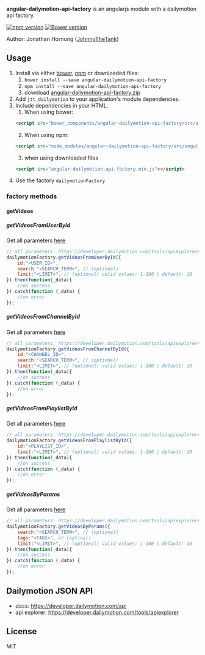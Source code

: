 **angular-dailymotion-api-factory** is an angularjs module with a dailymotion api factory.

[![npm version](https://badge.fury.io/js/angular-dailymotion-api-factory.svg)](https://badge.fury.io/js/angular-dailymotion-api-factory)
[![Bower version](https://badge.fury.io/bo/angular-dailymotion-api-factory.svg)](https://badge.fury.io/bo/angular-dailymotion-api-factory)

Author: Jonathan Hornung ([JohnnyTheTank](https://github.com/JohnnyTheTank))

## Usage

1. Install via either [bower](http://bower.io/), [npm](https://www.npmjs.com/) or downloaded files:
    1. `bower install --save angular-dailymotion-api-factory`
    2. `npm install --save angular-dailymotion-api-factory`
    3. download [angular-dailymotion-api-factory.zip](https://github.com/JohnnyTheTank/angular-dailymotion-api-factory/zipball/master)
2. Add `jtt_dailymotion` to your application's module dependencies.
3. Include dependencies in your HTML.
    1. When using bower:
    ```html
    <script src="bower_components/angular-dailymotion-api-factory/src/angular-dailymotion-api-factory.min.js"></script>
    ```
    2. When using npm:
    ```html
    <script src="node_modules/angular-dailymotion-api-factory/src/angular-dailymotion-api-factory.min.js"></script>
    ```
    3. when using downloaded files
    ```html
    <script src="angular-dailymotion-api-factory.min.js"></script>
    ```
4. Use the factory `dailymotionFactory`


### factory methods

#### getVideos

##### getVideosFromUserById
Get all parameters [here](https://developer.dailymotion.com/tools/apiexplorer#/user/videos/list)
```js
// all parameters: https://developer.dailymotion.com/tools/apiexplorer#/user/videos/list
dailymotionFactory.getVideosFromUserById({
    id:"<USER_ID>",
    search:"<SEARCH_TERM>", // (optional)
    limit:"<LIMIT>", // (optional) valid values: 1-100 | default: 10
}).then(function(_data){
    //on success
}).catch(function (_data) {
    //on error
});
```

##### getVideosFromChannelById
Get all parameters [here](https://developer.dailymotion.com/tools/apiexplorer#/channel/videos/list)
```js
// all parameters: https://developer.dailymotion.com/tools/apiexplorer#/channel/videos/list
dailymotionFactory.getVideosFromChannelById({
    id:"<CHANNEL_ID>",
    search:"<SEARCH_TERM>", // (optional)
    limit:"<LIMIT>", // (optional) valid values: 1-100 | default: 10
}).then(function(_data){
    //on success
}).catch(function (_data) {
    //on error
});
```

##### getVideosFromPlaylistById
Get all parameters [here](https://developer.dailymotion.com/tools/apiexplorer#/playlist/videos/list)
```js
// all parameters: https://developer.dailymotion.com/tools/apiexplorer#/playlist/videos/list
dailymotionFactory.getVideosFromPlaylistById({
    id:"<PLAYLIST_ID>",
    limit:"<LIMIT>", // (optional) valid values: 1-100 | default: 10
}).then(function(_data){
    //on success
}).catch(function (_data) {
    //on error
});
```

##### getVideosByParams
Get all parameters [here](https://developer.dailymotion.com/tools/apiexplorer#/video/list)
```js
// all parameters: https://developer.dailymotion.com/tools/apiexplorer#/video/list
dailymotionFactory.getVideosByParams({
    search:"<SEARCH_TERM>", // (optional)
    tags:"<TAGS>", // (optinal)
    limit:"<LIMIT>", // (optional) valid values: 1-100 | default: 10
}).then(function(_data){
    //on success
}).catch(function (_data) {
    //on error
});
```


## Dailymotion JSON API

* docs: https://developer.dailymotion.com/api
* api explorer: https://developer.dailymotion.com/tools/apiexplorer


## License

MIT